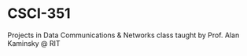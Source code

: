 # CSCI-351
Projects in Data Communications &amp; Networks class taught by Prof. Alan Kaminsky @ RIT

